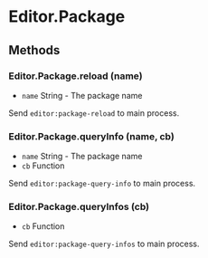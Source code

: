 # Editor.Package

## Methods

### Editor.Package.reload (name)

  - `name` String - The package name

Send `editor:package-reload` to main process.  

### Editor.Package.queryInfo (name, cb)

  - `name` String - The package name
  - `cb` Function

Send `editor:package-query-info` to main process.  

### Editor.Package.queryInfos (cb)

  - `cb` Function

Send `editor:package-query-infos` to main process.  
